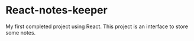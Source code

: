 # React-notes-keeper
My first completed project using React. This project is an interface to store some notes.
